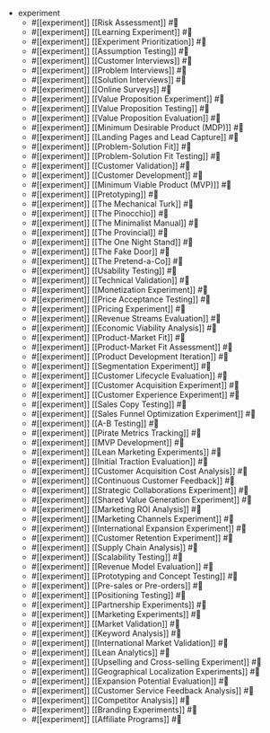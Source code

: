 - experiment
  - #[[experiment]]  [[Risk Assessment]] #🔖
  - #[[experiment]]  [[Learning Experiment]] #🔖
  - #[[experiment]]  [[Experiment Prioritization]] #🔖
  - #[[experiment]]  [[Assumption Testing]] #🔖
  - #[[experiment]]  [[Customer Interviews]] #🔖
  - #[[experiment]]  [[Problem Interviews]] #🔖
  - #[[experiment]]  [[Solution Interviews]] #🔖
  - #[[experiment]]  [[Online Surveys]] #🔖
  - #[[experiment]]  [[Value Proposition Experiment]] #🔖
  - #[[experiment]]  [[Value Proposition Testing]] #🔖
  - #[[experiment]]  [[Value Proposition Evaluation]] #🔖
  - #[[experiment]]  [[Minimum Desirable Product (MDP)]] #🔖
  - #[[experiment]]  [[Landing Pages and Lead Capture]] #🔖
  - #[[experiment]]  [[Problem-Solution Fit]] #🔖
  - #[[experiment]]  [[Problem-Solution Fit Testing]] #🔖
  - #[[experiment]]  [[Customer Validation]] #🔖
  - #[[experiment]]  [[Customer Development]] #🔖
  - #[[experiment]]  [[Minimum Viable Product (MVP)]] #🔖
  - #[[experiment]]  [[Pretotyping]] #🔖
  - #[[experiment]]  [[The Mechanical Turk]] #🔖
  - #[[experiment]]  [[The Pinocchio]] #🔖
  - #[[experiment]]  [[The Minimalist Manual]] #🔖
  - #[[experiment]]  [[The Provincial]] #🔖
  - #[[experiment]]  [[The One Night Stand]] #🔖
  - #[[experiment]]  [[The Fake Door]] #🔖
  - #[[experiment]]  [[The Pretend-a-Co]] #🔖
  - #[[experiment]]  [[Usability Testing]] #🔖
  - #[[experiment]]  [[Technical Validation]] #🔖
  - #[[experiment]]  [[Monetization Experiment]] #🔖
  - #[[experiment]]  [[Price Acceptance Testing]] #🔖
  - #[[experiment]]  [[Pricing Experiment]] #🔖
  - #[[experiment]]  [[Revenue Streams Evaluation]] #🔖
  - #[[experiment]]  [[Economic Viability Analysis]] #🔖
  - #[[experiment]]  [[Product-Market Fit]] #🔖
  - #[[experiment]]  [[Product-Market Fit Assessment]] #🔖
  - #[[experiment]]  [[Product Development Iteration]] #🔖
  - #[[experiment]]  [[Segmentation Experiment]] #🔖
  - #[[experiment]]  [[Customer Lifecycle Evaluation]] #🔖
  - #[[experiment]]  [[Customer Acquisition Experiment]] #🔖
  - #[[experiment]]  [[Customer Experience Experiment]] #🔖
  - #[[experiment]]  [[Sales Copy Testing]] #🔖
  - #[[experiment]]  [[Sales Funnel Optimization Experiment]] #🔖
  - #[[experiment]]  [[A-B Testing]] #🔖
  - #[[experiment]]  [[Pirate Metrics Tracking]] #🔖
  - #[[experiment]]  [[MVP Development]] #🔖
  - #[[experiment]]  [[Lean Marketing Experiments]] #🔖
  - #[[experiment]]  [[Initial Traction Evaluation]] #🔖
  - #[[experiment]]  [[Customer Acquisition Cost Analysis]] #🔖
  - #[[experiment]]  [[Continuous Customer Feedback]] #🔖
  - #[[experiment]]  [[Strategic Collaborations Experiment]] #🔖
  - #[[experiment]]  [[Shared Value Generation Experiment]] #🔖
  - #[[experiment]]  [[Marketing ROI Analysis]] #🔖
  - #[[experiment]]  [[Marketing Channels Experiment]] #🔖
  - #[[experiment]]  [[International Expansion Experiment]] #🔖
  - #[[experiment]]  [[Customer Retention Experiment]] #🔖
  - #[[experiment]]  [[Supply Chain Analysis]] #🔖
  - #[[experiment]]  [[Scalability Testing]] #🔖
  - #[[experiment]]  [[Revenue Model Evaluation]] #🔖
  - #[[experiment]]  [[Prototyping and Concept Testing]] #🔖
  - #[[experiment]]  [[Pre-sales or Pre-orders]] #🔖
  - #[[experiment]]  [[Positioning Testing]] #🔖
  - #[[experiment]]  [[Partnership Experiments]] #🔖
  - #[[experiment]]  [[Marketing Experiments]] #🔖
  - #[[experiment]]  [[Market Validation]] #🔖
  - #[[experiment]]  [[Keyword Analysis]] #🔖
  - #[[experiment]]  [[International Market Validation]] #🔖
  - #[[experiment]]  [[Lean Analytics]] #🔖
  - #[[experiment]]  [[Upselling and Cross-selling Experiment]] #🔖
  - #[[experiment]]  [[Geographical Localization Experiments]] #🔖
  - #[[experiment]]  [[Expansion Potential Evaluation]] #🔖
  - #[[experiment]]  [[Customer Service Feedback Analysis]] #🔖
  - #[[experiment]]  [[Competitor Analysis]] #🔖
  - #[[experiment]]  [[Branding Experiments]] #🔖
  - #[[experiment]]  [[Affiliate Programs]] #🔖


